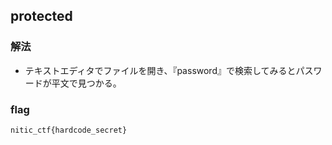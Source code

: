 ## protected
### 解法
- テキストエディタでファイルを開き、『password』で検索してみるとパスワードが平文で見つかる。

### flag
```
nitic_ctf{hardcode_secret}
```
